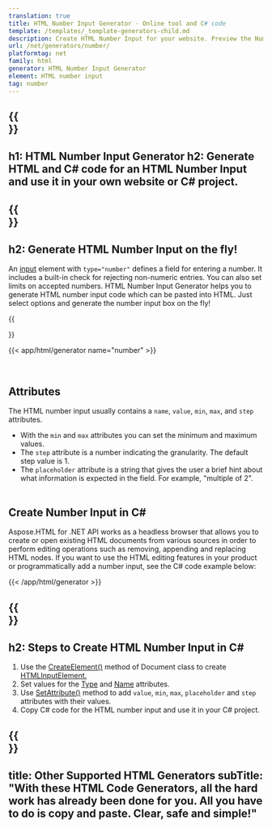 ```yaml
---
translation: true
title: HTML Number Input Generator - Online tool and C# code
template: /templates/_template-generators-child.md
description: Сreate HTML Number Input for your website. Рreview the Number Input, copy and use generated HTML and C# code in your project!
url: /net/generators/number/
platformtag: net
family: html
generator: HTML Number Input Generator
element: HTML number input
tag: number
---
```


{{<section banner>}}
---
h1: HTML Number Input Generator
h2: Generate HTML and C# code for an HTML Number Input and use it in your own website or C# project.
---

{{<section overview>}}
---
h2: Generate HTML Number Input on the fly!
---

An [input](https://html.spec.whatwg.org/multipage/input.html#the-input-element) element with `type="number"` defines a field for entering a number. It includes a built-in check for rejecting non-numeric entries. You can also set limits on accepted numbers. HTML Number Input Generator helps you to generate HTML number input code which can be pasted into HTML. Just select options and generate the number input box on the fly!

{{<section plugin>}}

{{< app/html/generator name="number" >}}

<br>
<h2> Attributes </h2>

The HTML number input usually contains a `name`, `value`, `min`, `max`, and `step` attributes. <br>
- With the `min` and `max` attributes you can set the minimum and maximum values.
- The `step` attribute is a number indicating the granularity. The default step value is 1.
- The `placeholder` attribute is a string that gives the user a brief hint about what information is expected in the field. For example, "multiple of 2".<br><br>

<h2> Create Number Input in C#</h2>

Aspose.HTML for .NET API works as a headless browser that allows you to create or open existing HTML documents from various sources in order to perform editing operations such as removing, appending and replacing HTML nodes. If you want to use the HTML editing features in your product or programmatically add a number input, see the C# code example below:

{{< /app/html/generator >}}

{{<section steps>}}
---
h2: Steps to Create HTML Number Input in C#
---

1. Use the [CreateElement()](https://reference.aspose.com/html/net/aspose.html.dom/document/createelement/) method of Document class to create [HTMLInputElement.](https://reference.aspose.com/html/net/aspose.html/htmlinputelement/)
1. Set values for the [Type](https://reference.aspose.com/html/net/aspose.html/htmlinputelement/type/) and [Name](https://reference.aspose.com/html/net/aspose.html/htmlinputelement/name/) attributes.
1. Use [SetAttribute()](https://reference.aspose.com/html/net/aspose.html.dom/element/setattribute/) method to add `value`, `min`, `max`, `placeholder` and `step` attributes with their values.
1. Copy C# code for the HTML number input and use it in your C# project.

{{<section other-generators>}}
---
title: Other Supported HTML Generators
subTitle: "With these HTML Code Generators, all the hard work has already been done for you. All you have to do is copy and paste. Clear, safe and simple!"
---